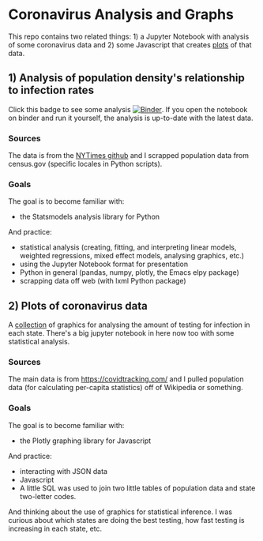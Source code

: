# Coronavirus Analysis and Graphs

This repo contains two related things: 1) a Jupyter Notebook with analysis of some coronavirus data and 2) some Javascript that creates [plots](https://johnsherrill.heliohost.org/corona_graphs.html) of that data.

## 1) Analysis of population density's relationship to infection rates

Click this badge to see some analysis [![Binder](https://mybinder.org/badge_logo.svg)](https://mybinder.org/v2/gh/joncheryl/corona-graphs/master?filepath=coronavirus-density-analysis.ipynb). If you open the notebook on binder and run it yourself, the analysis is up-to-date with the latest data.

### Sources
The data is from the [NYTimes github](https://github.com/nytimes/covid-19-data) and I scrapped population data from census.gov (specific locales in Python scripts).

### Goals

The goal is to become familiar with:
- the Statsmodels analysis library for Python

And practice:
- statistical analysis (creating, fitting, and interpreting linear models, weighted regressions, mixed effect models, analysing graphics, etc.)
- using the Jupyter Notebook format for presentation
- Python in general (pandas, numpy, plotly, the Emacs elpy package)
- scrapping data off web (with lxml Python package)

## 2) Plots of coronavirus data

A [collection](https://johnsherrill.heliohost.org/corona_graphs.html) of graphics for analysing the amount of testing for infection in each state. There's a big jupyter notebook in here now too with some statistical analysis.

### Sources

The main data is from https://covidtracking.com/ and I pulled population data (for calculating per-capita statistics) off of Wikipedia or something.

### Goals

The goal is to become familiar with:
- the Plotly graphing library for Javascript

And practice:
- interacting with JSON data
- Javascript
- A little SQL was used to join two little tables of population data and state two-letter codes.

And thinking about the use of graphics for statistical inference. I was curious about which states are doing the best testing, how fast testing is increasing in each state, etc.
